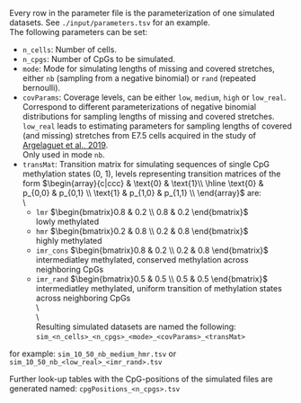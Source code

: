 Every row in the parameter file is the parameterization of one simulated datasets. See `./input/parameters.tsv` for an example.    
The following parameters can be set:    

  - `n_cells`: Number of cells.   
  - `n_cpgs`: Number of CpGs to be simulated.   
  - `mode`: Mode for simulating lengths of missing and covered stretches, either `nb` (sampling from a negative binomial) or `rand` (repeated bernoulli).    
  - `covParams`: Coverage levels, can be either `low`, `medium`, `high` or `low_real`.    
 Correspond to different parameterizations of negative binomial distributions for sampling lengths of missing and covered stretches. `low_real` leads to estimating parameters for sampling lengths of covered (and missing) stretches from E7.5 cells acquired in the study of [Argelaguet et al., 2019](https://www.ncbi.nlm.nih.gov/geo/query/acc.cgi?acc=GSE121708).   
 Only used in mode `nb`.
 - `transMat`: Transition matrix for simulating sequences of single CpG methylation states (0, 1), levels representing transition matrices of the form $\begin{array}{c|ccc}
                                    & \text{0} & \text{1}\\
                                    \hline
                                    \text{0} & p_{0,0}  & p_{0,1}   \\
                                    \text{1} & p_{1,0}  & p_{1,1} \\
                                    \end{array}$ are:     
                                    \
      - `lmr` $\begin{bmatrix}0.8 & 0.2 \\ 0.8 & 0.2 \end{bmatrix}$            
      lowly methylated
      - `hmr` $\begin{bmatrix}0.2 & 0.8 \\ 0.2 & 0.8 \end{bmatrix}$        
      highly methylated 
      - `imr_cons` $\begin{bmatrix}0.8 & 0.2 \\ 0.2 & 0.8 \end{bmatrix}$        
      intermediatley methylated, conserved methylation across neighboring CpGs
      - `imr_rand` $\begin{bmatrix}0.5 & 0.5 \\ 0.5 & 0.5 \end{bmatrix}$          
      intermediatley methylated, uniform transition of methylation states across neighboring CpGs       
\        
\      
Resulting simulated datasets are named the following:    
`sim_<n_cells>_<n_cpgs>_<mode>_<covParams>_<transMat>`  

for example: 
`sim_10_50_nb_medium_hmr.tsv` or 
`sim_10_50_nb_<low_real>_<imr_rand>.tsv` 

Further look-up tables with the CpG-positions of the simulated files are generated named:
`cpgPositions_<n_cpgs>.tsv`
